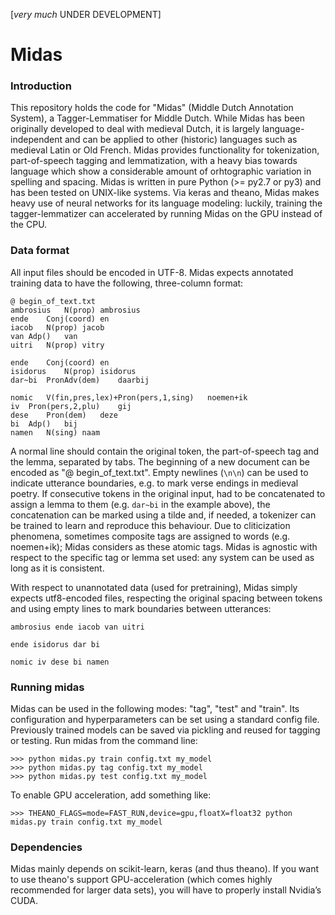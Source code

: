 [*very much* UNDER DEVELOPMENT]

Midas
=====

### Introduction
This repository holds the code for "Midas" (Middle Dutch Annotation System), a Tagger-Lemmatiser for Middle Dutch.  While Midas has been originally developed to deal with medieval Dutch, it is largely language-independent and can be applied to other (historic) languages such as medieval Latin or Old French. Midas provides functionality for tokenization, part-of-speech tagging and lemmatization, with a heavy bias towards language which show a considerable amount of orhtographic variation in spelling and spacing. Midas is written in pure Python (>= py2.7 or py3) and has been tested on UNIX-like systems. Via keras and theano, Midas makes heavy use of neural networks for its language modeling: luckily, training the tagger-lemmatizer can accelerated by running Midas on the GPU instead of the CPU.

### Data format
All input files should be encoded in UTF-8. Midas expects annotated training data to have the following, three-column format:

```
@ begin_of_text.txt
ambrosius	N(prop)	ambrosius
ende	Conj(coord)	en
iacob	N(prop)	jacob
van	Adp()	van
uitri	N(prop)	vitry

ende	Conj(coord)	en
isidorus	N(prop)	isidorus
dar~bi	PronAdv(dem)	daarbij

nomic	V(fin,pres,lex)+Pron(pers,1,sing)	noemen+ik
iv	Pron(pers,2,plu)	gij
dese	Pron(dem)	deze
bi	Adp()	bij
namen	N(sing)	naam
```

A normal line should contain the original token, the part-of-speech tag and the lemma, separated by tabs. The beginning of a new document can be encoded as "@ begin_of_text.txt". Empty newlines (`\n\n`) can be used to indicate utterance boundaries, e.g. to mark verse endings in medieval poetry. If consecutive tokens in the original input, had to be concatenated to assign a lemma to them (e.g. `dar~bi` in the example above), the concatenation can be marked using a tilde and, if needed, a tokenizer can be trained to learn and reproduce this behaviour. Due to cliticization phenomena, sometimes composite tags are assigned to words (e.g. noemen+ik); Midas considers as these atomic tags. Midas is agnostic with respect to the specific tag or lemma set used: any system can be used as long as it is consistent.

With respect to unannotated data (used for pretraining), Midas simply expects utf8-encoded files, respecting the original spacing between tokens and using empty lines to mark boundaries between utterances:

```
ambrosius ende iacob van uitri

ende isidorus dar bi

nomic iv dese bi namen
```

### Running midas
Midas can be used in the following modes: "tag", "test" and "train". Its configuration and hyperparameters can be set using a standard config file. Previously trained models can be saved via pickling and reused for tagging or testing. Run midas from the command line:

```
>>> python midas.py train config.txt my_model
>>> python midas.py tag config.txt my_model
>>> python midas.py test config.txt my_model
```

To enable GPU acceleration, add something like:
```
>>> THEANO_FLAGS=mode=FAST_RUN,device=gpu,floatX=float32 python midas.py train config.txt my_model
```


### Dependencies
Midas mainly depends on scikit-learn, keras (and thus theano). If you want to use theano's support GPU-acceleration (which comes highly recommended for larger data sets), you will have to properly install Nvidia’s CUDA.




